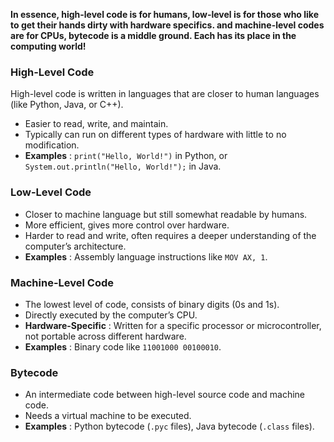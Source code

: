 **In essence, high-level code is for humans, low-level is for those who like to get their hands dirty with hardware specifics. and machine-level codes are for CPUs, bytecode is a middle ground. Each has its place in the computing world!**

### **High-Level Code**

High-level code is written in languages that are closer to human languages (like Python, Java, or C++).

* Easier to read, write, and maintain.
* Typically can run on different types of hardware with little to no modification.
* **Examples** : `print("Hello, World!")` in Python, or `System.out.println("Hello, World!");` in Java.

### **Low-Level Code**

* Closer to machine language but still somewhat readable by humans.
* More efficient, gives more control over hardware.
* Harder to read and write, often requires a deeper understanding of the computer’s architecture.
* **Examples** : Assembly language instructions like `MOV AX, 1`.

### **Machine-Level Code**

* The lowest level of code, consists of binary digits (0s and 1s).
* Directly executed by the computer’s CPU.
* **Hardware-Specific** : Written for a specific processor or microcontroller, not portable across different hardware.
* **Examples** : Binary code like `11001000 00100010`.

### **Bytecode**

* An intermediate code between high-level source code and machine code.
* Needs a virtual machine to be executed.
* **Examples** : Python bytecode (`.pyc` files), Java bytecode (`.class` files).
